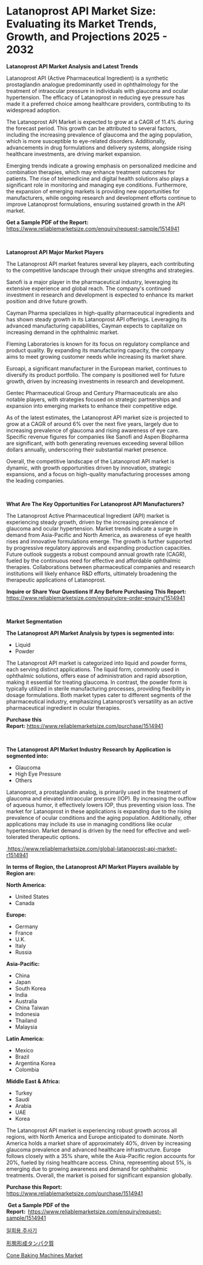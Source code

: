 <p><h1>Latanoprost API Market Size: Evaluating its Market Trends, Growth, and Projections 2025 - 2032</h1></p><p><strong>Latanoprost API Market Analysis and Latest Trends</strong></p>
<p><p>Latanoprost API (Active Pharmaceutical Ingredient) is a synthetic prostaglandin analogue predominantly used in ophthalmology for the treatment of intraocular pressure in individuals with glaucoma and ocular hypertension. The efficacy of Latanoprost in reducing eye pressure has made it a preferred choice among healthcare providers, contributing to its widespread adoption.</p><p>The Latanoprost API Market is expected to grow at a CAGR of 11.4% during the forecast period. This growth can be attributed to several factors, including the increasing prevalence of glaucoma and the aging population, which is more susceptible to eye-related disorders. Additionally, advancements in drug formulations and delivery systems, alongside rising healthcare investments, are driving market expansion.</p><p>Emerging trends indicate a growing emphasis on personalized medicine and combination therapies, which may enhance treatment outcomes for patients. The rise of telemedicine and digital health solutions also plays a significant role in monitoring and managing eye conditions. Furthermore, the expansion of emerging markets is providing new opportunities for manufacturers, while ongoing research and development efforts continue to improve Latanoprost formulations, ensuring sustained growth in the API market.</p></p>
<p><strong>Get a Sample PDF of the Report:&nbsp;</strong> <a href="https://www.reliablemarketsize.com/enquiry/request-sample/1514941?utm_campaign=1886&utm_medium=2&utm_source=Github&utm_content=ia&utm_term=18012025&utm_id=latanoprost-api">https://www.reliablemarketsize.com/enquiry/request-sample/1514941</a></p>
<p>&nbsp;</p>
<p><strong>Latanoprost API Major Market Players</strong></p>
<p><p>The Latanoprost API market features several key players, each contributing to the competitive landscape through their unique strengths and strategies. </p><p>Sanofi is a major player in the pharmaceutical industry, leveraging its extensive experience and global reach. The company's continued investment in research and development is expected to enhance its market position and drive future growth.</p><p>Cayman Pharma specializes in high-quality pharmaceutical ingredients and has shown steady growth in its Latanoprost API offerings. Leveraging its advanced manufacturing capabilities, Cayman expects to capitalize on increasing demand in the ophthalmic market.</p><p>Fleming Laboratories is known for its focus on regulatory compliance and product quality. By expanding its manufacturing capacity, the company aims to meet growing customer needs while increasing its market share.</p><p>Euroapi, a significant manufacturer in the European market, continues to diversify its product portfolio. The company is positioned well for future growth, driven by increasing investments in research and development.</p><p>Gentec Pharmaceutical Group and Century Pharmaceuticals are also notable players, with strategies focused on strategic partnerships and expansion into emerging markets to enhance their competitive edge.</p><p>As of the latest estimates, the Latanoprost API market size is projected to grow at a CAGR of around 6% over the next five years, largely due to increasing prevalence of glaucoma and rising awareness of eye care. Specific revenue figures for companies like Sanofi and Aspen Biopharma are significant, with both generating revenues exceeding several billion dollars annually, underscoring their substantial market presence.</p><p>Overall, the competitive landscape of the Latanoprost API market is dynamic, with growth opportunities driven by innovation, strategic expansions, and a focus on high-quality manufacturing processes among the leading companies.</p></p>
<p>&nbsp;</p>
<p><strong>What Are The Key Opportunities For Latanoprost API Manufacturers?</strong></p>
<p><p>The Latanoprost Active Pharmaceutical Ingredient (API) market is experiencing steady growth, driven by the increasing prevalence of glaucoma and ocular hypertension. Market trends indicate a surge in demand from Asia-Pacific and North America, as awareness of eye health rises and innovative formulations emerge. The growth is further supported by progressive regulatory approvals and expanding production capacities. Future outlook suggests a robust compound annual growth rate (CAGR), fueled by the continuous need for effective and affordable ophthalmic therapies. Collaborations between pharmaceutical companies and research institutions will likely enhance R&D efforts, ultimately broadening the therapeutic applications of Latanoprost.</p></p>
<p><strong>Inquire or Share Your Questions If Any Before Purchasing This Report:</strong> <a href="https://www.reliablemarketsize.com/enquiry/pre-order-enquiry/1514941?utm_campaign=1886&utm_medium=2&utm_source=Github&utm_content=ia&utm_term=18012025&utm_id=latanoprost-api">https://www.reliablemarketsize.com/enquiry/pre-order-enquiry/1514941</a></p>
<p>&nbsp;</p>
<p><strong>Market Segmentation</strong></p>
<p><strong>The Latanoprost API Market Analysis by types is segmented into:</strong></p>
<p><ul><li>Liquid</li><li>Powder</li></ul></p>
<p><p>The Latanoprost API market is categorized into liquid and powder forms, each serving distinct applications. The liquid form, commonly used in ophthalmic solutions, offers ease of administration and rapid absorption, making it essential for treating glaucoma. In contrast, the powder form is typically utilized in sterile manufacturing processes, providing flexibility in dosage formulations. Both market types cater to different segments of the pharmaceutical industry, emphasizing Latanoprost’s versatility as an active pharmaceutical ingredient in ocular therapies.</p></p>
<p><strong>Purchase this Report:&nbsp;</strong><a href="https://www.reliablemarketsize.com/purchase/1514941?utm_campaign=1886&utm_medium=2&utm_source=Github&utm_content=ia&utm_term=18012025&utm_id=latanoprost-api">https://www.reliablemarketsize.com/purchase/1514941</a></p>
<p>&nbsp;</p>
<p><strong>The Latanoprost API Market Industry Research by Application is segmented into:</strong></p>
<p><ul><li>Glaucoma</li><li>High Eye Pressure</li><li>Others</li></ul></p>
<p><p>Latanoprost, a prostaglandin analog, is primarily used in the treatment of glaucoma and elevated intraocular pressure (IOP). By increasing the outflow of aqueous humor, it effectively lowers IOP, thus preventing vision loss. The market for Latanoprost in these applications is expanding due to the rising prevalence of ocular conditions and the aging population. Additionally, other applications may include its use in managing conditions like ocular hypertension. Market demand is driven by the need for effective and well-tolerated therapeutic options.</p></p>
<p><a href="https://www.reliablemarketsize.com/global-latanoprost-api-market-r1514941?utm_campaign=1886&utm_medium=2&utm_source=Github&utm_content=ia&utm_term=18012025&utm_id=latanoprost-api">&nbsp;https://www.reliablemarketsize.com/global-latanoprost-api-market-r1514941</a></p>
<p><strong>In terms of Region, the Latanoprost API Market Players available by Region are:</strong></p>
<p>
    <p> <strong> North America: </strong>
        <ul>
            <li>United States</li>
            <li>Canada</li>
        </ul>
        </p> 
    <p> <strong> Europe: </strong>
        <ul>
            <li>Germany</li>
            <li>France</li>
            <li>U.K.</li>
            <li>Italy</li>
            <li>Russia</li>
        </ul>
        </p> 
    <p> <strong> Asia-Pacific: </strong>
        <ul>
            <li>China</li>
            <li>Japan</li>
            <li>South Korea</li>
            <li>India</li>
            <li>Australia</li>
            <li>China Taiwan</li>
            <li>Indonesia</li>
            <li>Thailand</li>
            <li>Malaysia</li>
        </ul>
        </p> 
    <p> <strong> Latin America: </strong>
        <ul>
            <li>Mexico</li>
            <li>Brazil</li>
            <li>Argentina Korea</li>
            <li>Colombia</li>
        </ul>
        </p> 
    <p> <strong> Middle East & Africa: </strong>
        <ul>
            <li>Turkey</li>
            <li>Saudi</li>
            <li>Arabia</li>
            <li>UAE</li>
            <li>Korea</li>
        </ul>
    </p>
    </p>
<p><p>The Latanoprost API market is experiencing robust growth across all regions, with North America and Europe anticipated to dominate. North America holds a market share of approximately 40%, driven by increasing glaucoma prevalence and advanced healthcare infrastructure. Europe follows closely with a 35% share, while the Asia-Pacific region accounts for 20%, fueled by rising healthcare access. China, representing about 5%, is emerging due to growing awareness and demand for ophthalmic treatments. Overall, the market is poised for significant expansion globally.</p></p>
<p><strong>Purchase this Report: </strong><a href="https://www.reliablemarketsize.com/purchase/1514941?utm_campaign=1886&utm_medium=2&utm_source=Github&utm_content=ia&utm_term=18012025&utm_id=latanoprost-api">https://www.reliablemarketsize.com/purchase/1514941</a></p>
<p>&nbsp;<strong>Get a Sample PDF of the Report:&nbsp;&nbsp;</strong><a href="https://www.reliablemarketsize.com/enquiry/request-sample/1514941?utm_campaign=1886&utm_medium=2&utm_source=Github&utm_content=ia&utm_term=18012025&utm_id=latanoprost-api">https://www.reliablemarketsize.com/enquiry/request-sample/1514941</a></p>
<p><strong></strong></p>
<p><p><a href="https://github.com/laholand/Market-Research-Report-List-6/blob/main/967841731517.md?utm_campaign=1886&utm_medium=2&utm_source=Github&utm_content=ia&utm_term=18012025&utm_id=latanoprost-api">일회용 주사기</a></p><p><a href="https://github.com/mohamedbakry57/Market-Research-Report-List-6/blob/main/911937231321.md?utm_campaign=1886&utm_medium=2&utm_source=Github&utm_content=ia&utm_term=18012025&utm_id=latanoprost-api">形態形成タンパク質</a></p><p><a href="https://github.com/vimar16th/Market-Research-Report-List-7/blob/main/cone-baking-machines-market.md?utm_campaign=1886&utm_medium=2&utm_source=Github&utm_content=ia&utm_term=18012025&utm_id=latanoprost-api">Cone Baking Machines Market</a></p></p>